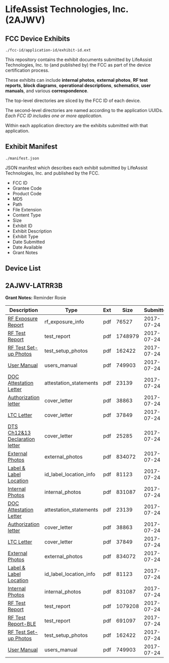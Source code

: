 # LifeAssist Technologies, Inc. (2AJWV)
## FCC Device Exhibits

```
./fcc-id/application-id/exhibit-id.ext
```

This repository contains the exhibit documents submitted by LifeAssist Technologies, Inc. to (and published by) the FCC as part of the device certification process.

These exhibits can include **internal photos**, **external photos**, **RF test reports**, **block diagrams**, **operational descriptions**, **schematics**, **user manuals**, and various **correspondence**.

The top-level directories are sliced by the FCC ID of each device.

The second-level directories are named according to the application UUIDs. *Each FCC ID includes one or more application.*

Within each application directory are the exhibits submitted with that application. 

## Exhibit Manifest

```
./manifest.json
```

JSON manifest which describes each exhibit submitted by LifeAssist Technologies, Inc. and published by the FCC.

- FCC ID
- Grantee Code
- Product Code
- MD5
- Path
- File Extension
- Content Type
- Size
- Exhibit ID
- Exhibit Description
- Exhibit Type
- Date Submitted
- Date Available
- Grant Notes

## Device List
## 2AJWV-LATRR3B
**Grant Notes:** Reminder Rosie

| Description | Type | Ext | Size | Submitted | Available |
| ----------- | ---- | --- | ---- | --------- | --------- |
| [RF Exposure Report](2AJWV-LATRR3B/d08e09118dc215197634e7e179c365e2/3478003.pdf) | rf_exposure_info | pdf | 76527 | 2017-07-24 | 2017-07-24 |
| [RF Test Report](2AJWV-LATRR3B/d08e09118dc215197634e7e179c365e2/3478006.pdf) | test_report | pdf | 1748979 | 2017-07-24 | 2017-07-24 |
| [RF Test Set-up Photos](2AJWV-LATRR3B/d08e09118dc215197634e7e179c365e2/3477991.pdf) | test_setup_photos | pdf | 162422 | 2017-07-24 | 2017-07-24 |
| [User Manual](2AJWV-LATRR3B/d08e09118dc215197634e7e179c365e2/3477992.pdf) | users_manual | pdf | 749903 | 2017-07-24 | 2017-07-24 |
| [DOC Attestation Letter](2AJWV-LATRR3B/d08e09118dc215197634e7e179c365e2/3477981.pdf) | attestation_statements | pdf | 23139 | 2017-07-24 | 2017-07-24 |
| [Authorization letter](2AJWV-LATRR3B/d08e09118dc215197634e7e179c365e2/3477983.pdf) | cover_letter | pdf | 38863 | 2017-07-24 | 2017-07-24 |
| [LTC Letter](2AJWV-LATRR3B/d08e09118dc215197634e7e179c365e2/3477984.pdf) | cover_letter | pdf | 37849 | 2017-07-24 | 2017-07-24 |
| [DTS Ch12&13 Declaration letter](2AJWV-LATRR3B/d08e09118dc215197634e7e179c365e2/3477998.pdf) | cover_letter | pdf | 25285 | 2017-07-24 | 2017-07-24 |
| [External Photos](2AJWV-LATRR3B/d08e09118dc215197634e7e179c365e2/3477985.pdf) | external_photos | pdf | 834072 | 2017-07-24 | 2017-07-24 |
| [Label & Label Location](2AJWV-LATRR3B/d08e09118dc215197634e7e179c365e2/3477986.pdf) | id_label_location_info | pdf | 81123 | 2017-07-24 | 2017-07-24 |
| [Internal Photos](2AJWV-LATRR3B/d08e09118dc215197634e7e179c365e2/3477987.pdf) | internal_photos | pdf | 831087 | 2017-07-24 | 2017-07-24 |
| [DOC Attestation Letter](2AJWV-LATRR3B/ade4e388a801213f8c8966400f5667f3/3477981.pdf) | attestation_statements | pdf | 23139 | 2017-07-24 | 2017-07-24 |
| [Authorization letter](2AJWV-LATRR3B/ade4e388a801213f8c8966400f5667f3/3477983.pdf) | cover_letter | pdf | 38863 | 2017-07-24 | 2017-07-24 |
| [LTC Letter](2AJWV-LATRR3B/ade4e388a801213f8c8966400f5667f3/3477984.pdf) | cover_letter | pdf | 37849 | 2017-07-24 | 2017-07-24 |
| [External Photos](2AJWV-LATRR3B/ade4e388a801213f8c8966400f5667f3/3477985.pdf) | external_photos | pdf | 834072 | 2017-07-24 | 2017-07-24 |
| [Label & Label Location](2AJWV-LATRR3B/ade4e388a801213f8c8966400f5667f3/3477986.pdf) | id_label_location_info | pdf | 81123 | 2017-07-24 | 2017-07-24 |
| [Internal Photos](2AJWV-LATRR3B/ade4e388a801213f8c8966400f5667f3/3477987.pdf) | internal_photos | pdf | 831087 | 2017-07-24 | 2017-07-24 |
| [RF Test Report](2AJWV-LATRR3B/ade4e388a801213f8c8966400f5667f3/3477990.pdf) | test_report | pdf | 1079208 | 2017-07-24 | 2017-07-24 |
| [RF Test Report-BLE](2AJWV-LATRR3B/ade4e388a801213f8c8966400f5667f3/3477993.pdf) | test_report | pdf | 691097 | 2017-07-24 | 2017-07-24 |
| [RF Test Set-up Photos](2AJWV-LATRR3B/ade4e388a801213f8c8966400f5667f3/3477991.pdf) | test_setup_photos | pdf | 162422 | 2017-07-24 | 2017-07-24 |
| [User Manual](2AJWV-LATRR3B/ade4e388a801213f8c8966400f5667f3/3477992.pdf) | users_manual | pdf | 749903 | 2017-07-24 | 2017-07-24 |
